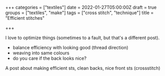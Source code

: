 +++
categories = ["textiles"]
date = 2022-01-27T05:00:00Z
draft = true
groups = ["textiles", "make"]
tags = ["cross stitch", "technique"]
title = "Efficient stitches"

+++

I love to optimize things (sometimes to a fault, but that's a different post). 

* balance efficiency with looking good (thread direction)
* weaving into same colours
* do you care if the back looks nice?

A post about making efficient sts, clean backs, nice front sts (crossstitch)